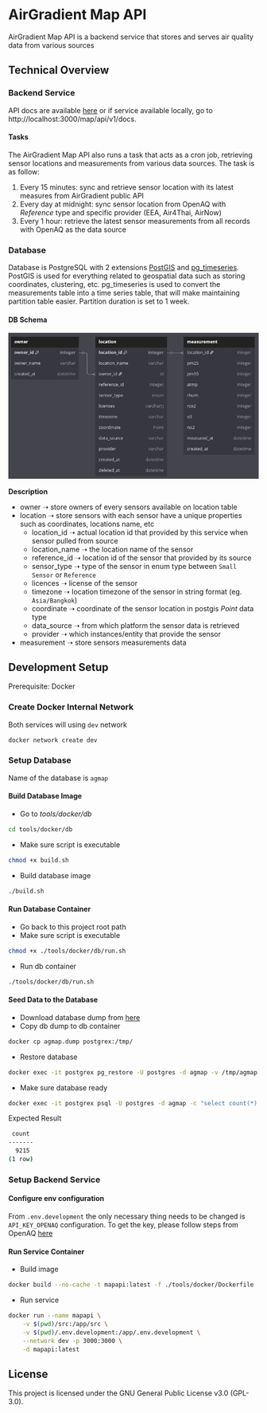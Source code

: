# AirGradient Map API

AirGradient Map API is a backend service that stores and serves air quality data from various sources

## Technical Overview

### Backend Service

API docs are available [here](https://map-data-int.airgradient.com/map/api/v1/docs) or if service available locally, go to http://localhost:3000/map/api/v1/docs. 

#### Tasks

The AirGradient Map API also runs a task that acts as a cron job, retrieving sensor locations and measurements from various data sources. The task is as follow:

1. Every 15 minutes: sync and retrieve sensor location with its latest measures from AirGradient public API
2. Every day at midnight: sync sensor location from OpenAQ with _Reference_ type and specific provider (EEA, Air4Thai, AirNow)
3. Every 1 hour: retrieve the latest sensor measurements from all records with OpenAQ as the data source 

### Database

Database is PostgreSQL with 2 extensions [PostGIS](https://postgis.net/) and [pg_timeseries](https://github.com/tembo-io/pg_timeseries). PostGIS is used for everything related to geospatial data such as storing coordinates, clustering, etc. pg_timeseries is used to convert the measurements table into a time series table, that will make maintaining partition table easier. Partition duration is set to 1 week.

#### DB Schema

![db schema](schema.png)

**Description**

- owner ➝ store owners of every sensors available on location table
- location ➝ store sensors with each sensor have a unique properties such as coordinates, locations name, etc 
  - location_id ➝ actual location id that provided by this service when sensor pulled from source 
  - location_name ➝ the location name of the sensor
  - reference_id ➝ location id of the sensor that provided by its source 
  - sensor_type ➝ type of the sensor in enum type between  `Small Sensor` or `Reference`
  - licences ➝ license of the sensor 
  - timezone ➝ location timezone of the sensor in string format (eg. `Asia/Bangkok`)  
  - coordinate ➝ coordinate of the sensor location in postgis _Point_ data type 
  - data_source ➝ from which platform the sensor data is retrieved 
  - provider ➝ which instances/entity that provide the sensor 
- measurement ➝ store sensors measurements data 

## Development Setup

Prerequisite: Docker

### Create Docker Internal Network

Both services will using `dev` network

```sh
docker network create dev
```

### Setup Database

Name of the database is `agmap`

#### Build Database Image

- Go to _tools/docker/db_

```bash
cd tools/docker/db
```

- Make sure script is executable

```bash
chmod +x build.sh
```

- Build database image

```bash
./build.sh
```

#### Run Database Container

- Go back to this project root path
- Make sure script is executable

```bash
chmod +x ./tools/docker/db/run.sh
```

- Run db container 

```bash
./tools/docker/db/run.sh
```

#### Seed Data to the Database

- Download database dump from [here](https://drive.google.com/drive/folders/1DU66VaaAoA4704MBNQtk9irZ0QVrO1kO?usp=sharing)
- Copy db dump to db container

```bash
docker cp agmap.dump postgrex:/tmp/
```

- Restore database 

```bash
docker exec -it postgrex pg_restore -U postgres -d agmap -v /tmp/agmap.dump
```

- Make sure database ready

```bash
docker exec -it postgrex psql -U postgres -d agmap -c "select count(*) from location;"
```

Expected Result

``` bash
 count
-------
  9215
(1 row)
```

### Setup Backend Service

#### Configure env configuration 

From `.env.development` the only necessary thing needs to be changed is `API_KEY_OPENAQ` configuration. To get the key, please follow steps from OpenAQ [here](https://docs.openaq.org/using-the-api/api-key)

#### Run Service Container

- Build image

```sh
docker build --no-cache -t mapapi:latest -f ./tools/docker/Dockerfile .
```

- Run service

```bash
docker run --name mapapi \
    -v $(pwd)/src:/app/src \
    -v $(pwd)/.env.development:/app/.env.development \
    --network dev -p 3000:3000 \
    -d mapapi:latest
```

## License

This project is licensed under the GNU General Public License v3.0 (GPL-3.0).
